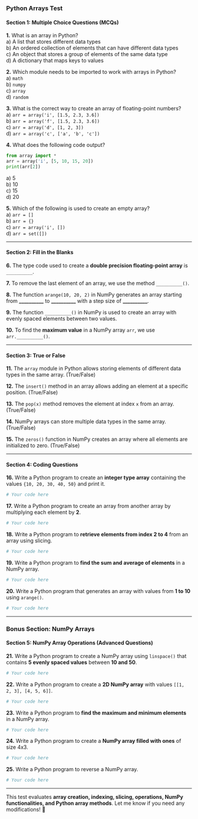 ### **Python Arrays Test**

#### **Section 1: Multiple Choice Questions (MCQs)**  
**1.** What is an array in Python?  
   a) A list that stores different data types  
   b) An ordered collection of elements that can have different data types  
   c) An object that stores a group of elements of the same data type  
   d) A dictionary that maps keys to values  

**2.** Which module needs to be imported to work with arrays in Python?  
   a) `math`  
   b) `numpy`  
   c) `array`  
   d) `random`  

**3.** What is the correct way to create an array of floating-point numbers?  
   a) `arr = array('i', [1.5, 2.3, 3.6])`  
   b) `arr = array('f', [1.5, 2.3, 3.6])`  
   c) `arr = array('d', [1, 2, 3])`  
   d) `arr = array('c', ['a', 'b', 'c'])`  

**4.** What does the following code output?  
   ```python
   from array import *
   arr = array('i', [5, 10, 15, 20])
   print(arr[2])
   ```  
   a) 5  
   b) 10  
   c) 15  
   d) 20  

**5.** Which of the following is used to create an empty array?  
   a) `arr = []`  
   b) `arr = {}`  
   c) `arr = array('i', [])`  
   d) `arr = set([])`  

---

#### **Section 2: Fill in the Blanks**  
**6.** The type code used to create a **double precision floating-point array** is `__________`.  

**7.** To remove the last element of an array, we use the method `__________()`.  

**8.** The function `arange(10, 20, 2)` in NumPy generates an array starting from **__________** to **__________** with a step size of **__________**.  

**9.** The function `__________()` in NumPy is used to create an array with evenly spaced elements between two values.  

**10.** To find the **maximum value** in a NumPy array `arr`, we use `arr.__________()`.  

---

#### **Section 3: True or False**  
**11.** The `array` module in Python allows storing elements of different data types in the same array. (True/False)  

**12.** The `insert()` method in an array allows adding an element at a specific position. (True/False)  

**13.** The `pop(x)` method removes the element at index `x` from an array. (True/False)  

**14.** NumPy arrays can store multiple data types in the same array. (True/False)  

**15.** The `zeros()` function in NumPy creates an array where all elements are initialized to zero. (True/False)  

---

#### **Section 4: Coding Questions**  

**16.** Write a Python program to create an **integer type array** containing the values `{10, 20, 30, 40, 50}` and print it.  
```python
# Your code here
```

**17.** Write a Python program to create an array from another array by multiplying each element by **2**.  
```python
# Your code here
```

**18.** Write a Python program to **retrieve elements from index 2 to 4** from an array using slicing.  
```python
# Your code here
```

**19.** Write a Python program to **find the sum and average of elements** in a NumPy array.  
```python
# Your code here
```

**20.** Write a Python program that generates an array with values from **1 to 10** using `arange()`.  
```python
# Your code here
```

---

### **Bonus Section: NumPy Arrays**
#### **Section 5: NumPy Array Operations (Advanced Questions)**  

**21.** Write a Python program to create a NumPy array using `linspace()` that contains **5 evenly spaced values** between **10 and 50**.  
```python
# Your code here
```

**22.** Write a Python program to create a **2D NumPy array** with values `[[1, 2, 3], [4, 5, 6]]`.  
```python
# Your code here
```

**23.** Write a Python program to **find the maximum and minimum elements** in a NumPy array.  
```python
# Your code here
```

**24.** Write a Python program to create a **NumPy array filled with ones** of size 4x3.  
```python
# Your code here
```

**25.** Write a Python program to reverse a NumPy array.  
```python
# Your code here
```

---

This test evaluates **array creation, indexing, slicing, operations, NumPy functionalities, and Python array methods**. Let me know if you need any modifications! 🚀